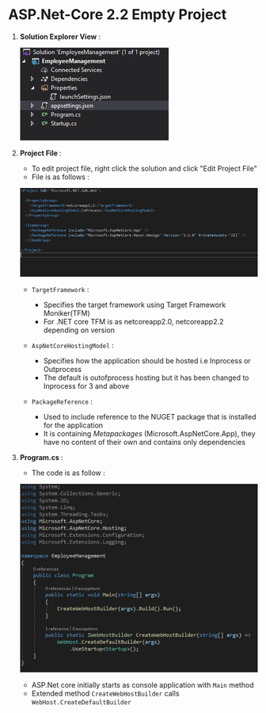 # ASP.Net-Core 2.2 Empty Project

1. <b>Solution Explorer View</b> :

    ![Solution Explorer](https://github.com/KarkiBindu/ASP.Net-Core/blob/main/SolutionExplorer.JPG)
    
2. <b> Project File </b> :
    - To edit project file, right click the solution and click "Edit Project File"
    - File is as follows :
    
    ![Project File](https://github.com/KarkiBindu/ASP.Net-Core/blob/main/ProjectFile.JPG)
    
    - `TargetFramework` : 
        - Specifies the target framework using Target Framework Moniker(TFM)
        - For .NET core TFM is as netcoreapp2.0, netcoreapp2.2 depending on version
        
    - `AspNetCoreHostingModel` :
        - Specifies how the application should be hosted i.e Inprocess or Outprocess
        - The default is outofprocess hosting but it has been changed to Inprocess for 3 and above
        
    - `PackageReference` :
        - Used to include reference to the NUGET package that is installed for the application
        - It is containing <i> Metapackages </i> (Microsoft.AspNetCore.App), they have no content of their own and contains only dependencies

3. <b> Program.cs </b> :
    - The code is as follow :
    
    ![Program.cs](https://github.com/KarkiBindu/ASP.Net-Core/blob/main/Program.JPG)
    - ASP.Net core initially starts as console application with `Main` method
    - Extended method `CreateWebHostBuilder` calls `WebHost.CreateDefaultBuilder `
